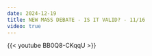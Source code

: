 ```yaml
---
date: 2024-12-19
title: NEW MASS DEBATE - IS IT VALID? - 11/16
video: true
---
```



{{< youtube BB0Q8-CKqqU >}}
